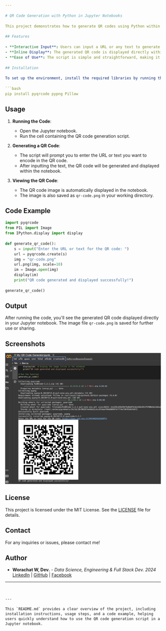 ```yaml
---

# QR Code Generation with Python in Jupyter Notebooks

This project demonstrates how to generate QR codes using Python within a Jupyter notebook, focusing on providing the best user interface (UI) and user experience (UX).

## Features

- **Interactive Input**: Users can input a URL or any text to generate a QR code.
- **Inline Display**: The generated QR code is displayed directly within the notebook for immediate feedback.
- **Ease of Use**: The script is simple and straightforward, making it accessible for users with minimal coding experience.

## Installation

To set up the environment, install the required libraries by running the following commands:

```bash
pip install pyqrcode pypng Pillow
```

## Usage

1. **Running the Code**:
    - Open the Jupyter notebook.
    - Run the cell containing the QR code generation script.
  
2. **Generating a QR Code**:
    - The script will prompt you to enter the URL or text you want to encode in the QR code.
    - After inputting the text, the QR code will be generated and displayed within the notebook.

3. **Viewing the QR Code**:
    - The QR code image is automatically displayed in the notebook.
    - The image is also saved as `qr-code.png` in your working directory.

## Code Example

```python
import pyqrcode
from PIL import Image
from IPython.display import display

def generate_qr_code():
    s = input("Enter the URL or text for the QR code: ")
    url = pyqrcode.create(s)
    img = "qr-code.png"
    url.png(img, scale=10)
    im = Image.open(img)
    display(im)
    print("QR code generated and displayed successfully!")

generate_qr_code()
```

## Output

After running the code, you'll see the generated QR code displayed directly in your Jupyter notebook. The image file `qr-code.png` is saved for further use or sharing.

## Screenshots

![QR code Generation](./image00.png)

## License

This project is licensed under the MIT License. See the [LICENSE](LICENSE) file for details.

## Contact

For any inquiries or issues, please contact me!

## Author

- **Worachat W, Dev.** - *Data Science, Engineering & Full Stack Dev. 2024*  
  [LinkedIn](https://www.linkedin.com/in/brainwaves-your-ai-playground-82155961/) | [GitHub](https://github.com/worachat-dev) | [Facebook](https://web.facebook.com/NutriCious.Thailand)

---
```


---

This `README.md` provides a clear overview of the project, including installation instructions, usage steps, and a code example, helping users quickly understand how to use the QR code generation script in a Jupyter notebook.
